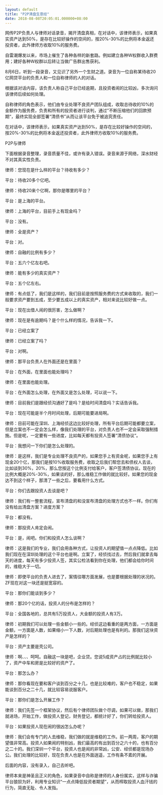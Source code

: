 ```yaml
---
layout: default
title: "P2P清盘生意经"
date: 2018-08-08T20:05:01.000000+08:00
---
```


网传P2P负责人与律师对话录音，揭开清盘真相，在对话中，该律师表示，如果真实资产达到50%，是存在比较好操作的空间的，按20%-30%的比例将本金返还投资者，此外律师方收取10%的服务费。


自雷潮爆发以来，市场上催生了各种各样的新套路。例如建立各种W权群收入群费用；建好各种W权群以后转让当做广告群出售获利。


8月6日，听到一段录音，又见识了另外一个生财之道。录音为一位自称某待收20亿网贷平台的负责人和一位自称律师的人的对话。


根据该对话内容，该负责人称自己平台已经逾期，且投资者闹的比较凶，多次询问该律师后续如何处理。


自称律师的角色表示，他们由专业处理不良资产团队组成，收取总待收的10%的金额作为服务费，负责和所有的投资者进行谈判，通过”不断压缩他们的回款预期“，最终实现全部签署“清债书”从而让该平台免于被追究责任。


在对话中，该律师表示，如果真实资产达到50%，是存在比较好操作的空间的，按20%-30%的比例将本金返还投资者，此外律师方收取10%的服务费。


P2P与律师


下面根据录音整理，录音质量不佳，或许有录入错误。录音来源于网络，深水财经不对其真实性负责。


律师：您现在是什么样的平台？待收有多少？


平台：待收20多个亿吧。


律师：待收20来个亿啊，那你是哪里的平台？


平台：是上海的平台。


律师：上海的平台，目前手上有现金吗？


平台：没有。


律师：全是资产？


平台：对。


律师：自融的比例有多少？


平台：五六个亿左右吧。


律师：能有多少的真实资产？


平台：五个亿左右。


律师：有点低了，我们是这样的，我们目前是按照服务费的方式来收取的，我们一般要求资产要到五成，至少要五成以上的真实资产，相对来说比较好做一点。


平台：现在出借人闹的很厉害，怎么做啊？


律师：现在是有逾期吗？是个什么样的情况，告诉我一下。


平台：已经立案了


律师：已经立案了吗？


平台：对啊。


律师：那平台负责人在外面还是在里面？


平台：在外面，在里面也能处理吗？


律师：在里面也能处理。


平台：在外面怎么处理，在外面又是怎么处理，可以说一下。


律师：目前我们是跟经侦沟通好了是吗？是给时间清盘吗？实话告诉我。


平台：现在可能是半个月时间处理，后期可能要进局啊。


律师：目前可能在深圳、上海经侦这边比较好处理，所有平台后期可能都要立案，但是立案也不一定会怎么样，像我们处理的平台，对负责人也不一定会采取强制措施。但是呢，一定要有一些进度，比如每天都有投资人签署“清债协议“。


平台：我想问一下你们是怎么处理的。


律师：是这样，我们是专业处理不良资产的，如果您手上有资金呢，如果您手上有现金20个亿，那我们是按10%收取服务费，收取之后我们帮您去和债权人去谈，比如谈到30%，20%，那么您按这个比例支付给客户，客户签清债协议。现在的比例大概是20%-30%，如果谈的好，那么维稳工作做的就比较好。如果您的现金达不到这个样子，那清了一些之后，要看用什么方式。


平台：你们去跟投资人去谈是吧？


律师：我们有一整套流程，宣布清盘的和没宣布清盘的处理方式也不一样。你们有没有给出清盘方案？进度方案？


平台：都没有。


律师：那投资人肯定会闹。


平台：是，闹吧。你们和投资人怎么谈啊？


律师：这是我们的专业，我们会用各种方式，让投资人的期望值一点点降低。比如我们现在在深圳处理的这个平台也是啊。立案了，经侦找过去，然后我们就拿去每天的进度，每天有多少投资人签，其实公检法看到你在处理，他们都会给你时间的，维稳大于一切。


律师：即使平台的负责人进去了，案情往哪方面发展，也是要根据处理的状况的。ZF现在对这一块还是挺宽容的。


平台：那你们能谈到多少？


律师：那20个亿的话，投资人的分布是怎样的？


平台：全国各地的，总共有5万投资人，大金额的投资人有3万。


律师：初期我们可以处理一些金额小一些的。经侦这边看重的是两方面，一方面是金额，一方面是人数，如果缩小一下人数，对后期处理也是有利的。那我们这块资产是怎样的？


平台：资产主要是壳公司。


律师：啊、、、呵呵。自融这一块是吧，企业贷。您说5成资产占的比例就比较小了，资产中车和房是比较好的资产了。


平台：那怎么办？


律师：那你看现在要和客户谈到百分之十几，也是比较难的，客户也不稳定，如果能谈到百分之二十几，就比较容易说服客户。


平台：那你们是怎么开展工作？


律师：我们先签一个框架协议，然后有个律师团队做个尽调，如果可以做，那我们就进场，开始工作，做投资人登记，财务登记，都统计好了，你们转给投资人。


平台：如果投资人现在闹的很凶怎么办呢？


律师：我们会有专门的人去维稳，我们做的就是维稳的工作。前一两周，客户的期望值非常高。投资人如果闹的特别凶，我们最高的有出到百分之六十的，也有百分之二十的。我们深圳一个平台，投资人也是闹的非常凶，公安、经侦都是现场办公。我们处理的比较好，现在负责人也是在外面逍遥，工作有条不紊的开展。


后面的内容，没有录入，自己去听吧。


律师本来是神圣且正义的角色，如果录音中自称是律师的人身份属实，这样与诈骗平台狼狈为奸，利用专业知识“一点点降低投资者期望”，从而榨取投资人血汗钱的行为，简直无耻、令人发指。

